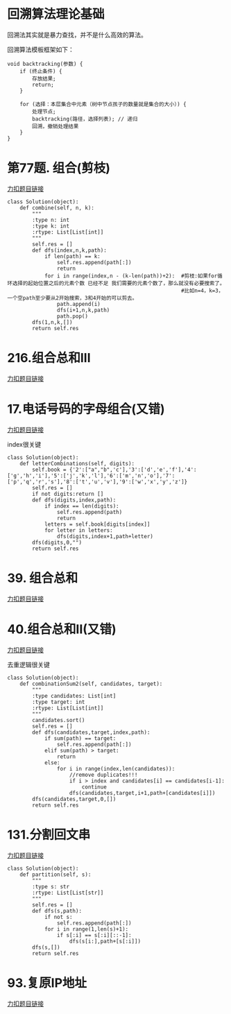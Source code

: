 # 回溯算法理论基础 

回溯法其实就是暴力查找，并不是什么高效的算法。

回溯算法模板框架如下：

```
void backtracking(参数) {
    if (终止条件) {
        存放结果;
        return;
    }

    for (选择：本层集合中元素（树中节点孩子的数量就是集合的大小）) {
        处理节点;
        backtracking(路径，选择列表); // 递归
        回溯，撤销处理结果
    }
}
```

# 第77题. 组合(剪枝)

[力扣题目链接](https://leetcode.cn/problems/combinations/ )
```
class Solution(object):
    def combine(self, n, k):
        """
        :type n: int
        :type k: int
        :rtype: List[List[int]]
        """
        self.res = []
        def dfs(index,n,k,path):
            if len(path) == k:
                self.res.append(path[:])
                return
            for i in range(index,n - (k-len(path))+2):  #剪枝:如果for循环选择的起始位置之后的元素个数 已经不足 我们需要的元素个数了，那么就没有必要搜索了。
                                                        #比如n=4，k=3，一个空path至少要从2开始搜索，3和4开始的可以剪去。
                path.append(i)
                dfs(i+1,n,k,path)
                path.pop()
        dfs(1,n,k,[])
        return self.res
```

# 216.组合总和III

[力扣题目链接](https://leetcode.cn/problems/combination-sum-iii/)

# 17.电话号码的字母组合(又错)

[力扣题目链接](https://leetcode.cn/problems/letter-combinations-of-a-phone-number/)

index很关键

```
class Solution(object):
    def letterCombinations(self, digits):
        self.book = {'2':["a","b",'c'],'3':['d','e','f'],'4':['g','h','i'],'5':['j','k','l'],'6':['m','n','o'],'7':['p','q','r','s'],'8':['t','u','v'],'9':['w','x','y','z']}
        self.res = []
        if not digits:return []
        def dfs(digits,index,path):
            if index == len(digits):
                self.res.append(path)
                return
            letters = self.book[digits[index]]
            for letter in letters:
                dfs(digits,index+1,path+letter)
        dfs(digits,0,"")
        return self.res
```

# 39. 组合总和

[力扣题目链接](https://leetcode.cn/problems/combination-sum/)

# 40.组合总和II(又错)

[力扣题目链接](https://leetcode.cn/problems/combination-sum-ii/)

去重逻辑很关键

```
class Solution(object):
    def combinationSum2(self, candidates, target):
        """
        :type candidates: List[int]
        :type target: int
        :rtype: List[List[int]]
        """
        candidates.sort()
        self.res = []
        def dfs(candidates,target,index,path):
            if sum(path) == target:
                self.res.append(path[:])
            elif sum(path) > target:
                return
            else:
                for i in range(index,len(candidates)):
                    //remove duplicates!!!
                    if i > index and candidates[i] == candidates[i-1]:
                        continue
                    dfs(candidates,target,i+1,path+[candidates[i]])
        dfs(candidates,target,0,[])
        return self.res
```
# 131.分割回文串

[力扣题目链接](https://leetcode.cn/problems/palindrome-partitioning/)

```
class Solution(object):
    def partition(self, s):
        """
        :type s: str
        :rtype: List[List[str]]
        """
        self.res = []
        def dfs(s,path):
            if not s:
                self.res.append(path[:])
            for i in range(1,len(s)+1):
                if s[:i] == s[:i][::-1]:
                    dfs(s[i:],path+[s[:i]])
        dfs(s,[])
        return self.res
```

# 93.复原IP地址

[力扣题目链接](https://leetcode.cn/problems/restore-ip-addresses/)


